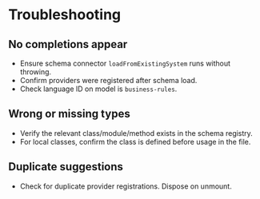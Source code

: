# Troubleshooting

## No completions appear
- Ensure schema connector `loadFromExistingSystem` runs without throwing.
- Confirm providers were registered after schema load.
- Check language ID on model is `business-rules`.

## Wrong or missing types
- Verify the relevant class/module/method exists in the schema registry.
- For local classes, confirm the class is defined before usage in the file.

## Duplicate suggestions
- Check for duplicate provider registrations. Dispose on unmount.
